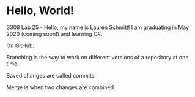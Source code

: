 # Hello, World!
S308 Lab 25 - Hello, my name is Lauren Schmitt! I am graduating in May 2020 (coming soon!) and learning C#.

On GitHub:

Branching is the way to work on different versions of a repository at one time.

Saved changes are called commits.

Merge is when two changes are combined.

